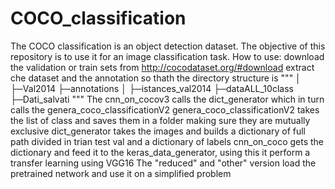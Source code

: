 # COCO_classification
The COCO classification is an object detection dataset. The objective of this repository is to use it for an image classification task.
How to use:
download the validation or train sets from http://cocodataset.org/#download
extract che dataset and the annotation so thath the directory structure is
"""
│
├─Val2014
├─annotations
│ ├─istances_val2014
├─dataALL_10class
├─Dati_salvati
"""
The cnn_on_cocov3 calls the dict_generator which in turn calls the genera_coco_classificationV2
genera_coco_classificationV2 takes the list of class and saves them in a folder making sure they are mutually exclusive
dict_generator takes the images and builds a dictionary of full path divided in trian test val and a dictionary of labels
cnn_on_coco gets the dictionary and feed it to the keras_data_generator, using this it perform a transfer learning using VGG16
The "reduced" and "other" version load the pretrained network and use it on a simplified problem
